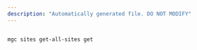 ```yaml
---
description: "Automatically generated file. DO NOT MODIFY"
---
```


```bash

mgc sites get-all-sites get

```